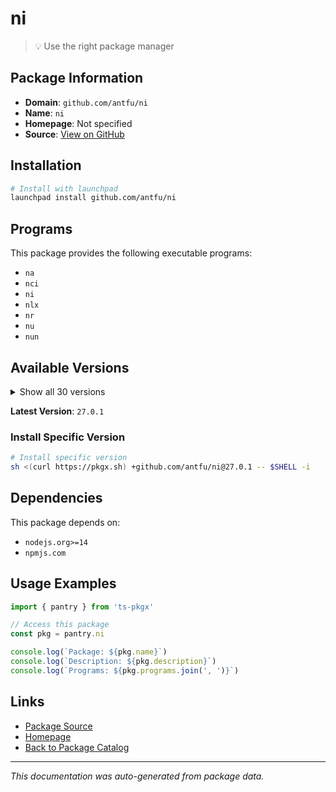 # ni

> 💡 Use the right package manager

## Package Information

- **Domain**: `github.com/antfu/ni`
- **Name**: `ni`
- **Homepage**: Not specified
- **Source**: [View on GitHub](https://github.com/pkgxdev/pantry/tree/main/projects/github.com/antfu/ni/package.yml)

## Installation

```bash
# Install with launchpad
launchpad install github.com/antfu/ni
```

## Programs

This package provides the following executable programs:

- `na`
- `nci`
- `ni`
- `nlx`
- `nr`
- `nu`
- `nun`

## Available Versions

<details>
<summary>Show all 30 versions</summary>

- `27.0.1`, `27.0.0`, `26.2.0`, `26.1.0`, `26.0.1`
- `26.0.0`, `25.0.0`, `24.4.0`, `24.3.0`, `24.2.0`
- `24.1.0`, `23.3.1`, `23.3.0`, `23.2.0`, `0.23.2`
- `0.23.1`, `0.23.0`, `0.22.4`, `0.22.3`, `0.22.1`
- `0.22.0`, `0.21.12`, `0.21.11`, `0.21.10`, `0.21.9`
- `0.21.8`, `0.21.7`, `0.21.6`, `0.21.5`, `0.21.4`

</details>

**Latest Version**: `27.0.1`

### Install Specific Version

```bash
# Install specific version
sh <(curl https://pkgx.sh) +github.com/antfu/ni@27.0.1 -- $SHELL -i
```

## Dependencies

This package depends on:

- `nodejs.org>=14`
- `npmjs.com`

## Usage Examples

```typescript
import { pantry } from 'ts-pkgx'

// Access this package
const pkg = pantry.ni

console.log(`Package: ${pkg.name}`)
console.log(`Description: ${pkg.description}`)
console.log(`Programs: ${pkg.programs.join(', ')}`)
```

## Links

- [Package Source](https://github.com/pkgxdev/pantry/tree/main/projects/github.com/antfu/ni/package.yml)
- [Homepage](#)
- [Back to Package Catalog](../../../package-catalog.md)

---

*This documentation was auto-generated from package data.*

